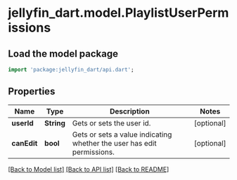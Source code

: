 # jellyfin_dart.model.PlaylistUserPermissions

## Load the model package
```dart
import 'package:jellyfin_dart/api.dart';
```

## Properties
Name | Type | Description | Notes
------------ | ------------- | ------------- | -------------
**userId** | **String** | Gets or sets the user id. | [optional] 
**canEdit** | **bool** | Gets or sets a value indicating whether the user has edit permissions. | [optional] 

[[Back to Model list]](../README.md#documentation-for-models) [[Back to API list]](../README.md#documentation-for-api-endpoints) [[Back to README]](../README.md)


